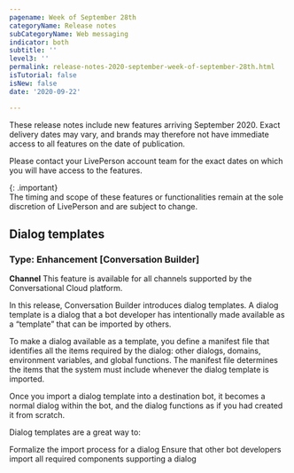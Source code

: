 ```yaml
---
pagename: Week of September 28th
categoryName: Release notes
subCategoryName: Web messaging
indicator: both
subtitle: ''
level3: ''
permalink: release-notes-2020-september-week-of-september-28th.html
isTutorial: false
isNew: false
date: '2020-09-22'

---
```


These release notes include new features arriving September 2020. Exact delivery dates may vary, and brands may therefore not have immediate access to all features on the date of publication.

Please contact your LivePerson account team for the exact dates on which you will have access to the features.

{: .important}  
The timing and scope of these features or functionalities remain at the sole discretion of LivePerson and are subject to change.

##  Dialog templates
### Type: Enhancement [Conversation Builder]

**Channel**
This feature is available for all channels supported by the Conversational Cloud platform.

In this release, Conversation Builder introduces dialog templates. A dialog template is a dialog that a bot developer has intentionally made available as a “template” that can be imported by others.

To make a dialog available as a template, you define a manifest file that identifies all the items required by the dialog: other dialogs, domains, environment variables, and global functions. The manifest file determines the items that the system must include whenever the dialog template is imported.

Once you import a dialog template into a destination bot, it becomes a normal dialog within the bot, and the dialog functions as if you had created it from scratch.

Dialog templates are a great way to:

Formalize the import process for a dialog
Ensure that other bot developers import all required components supporting a dialog

